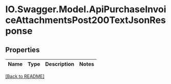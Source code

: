 # IO.Swagger.Model.ApiPurchaseInvoiceAttachmentsPost200TextJsonResponse
## Properties

Name | Type | Description | Notes
------------ | ------------- | ------------- | -------------

 [[Back to README]](../README.md)

